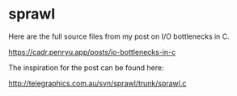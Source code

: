 # sprawl

Here are the full source files from my post on I/O bottlenecks in C.

https://cadr.penryu.app/posts/io-bottlenecks-in-c

The inspiration for the post can be found here:

http://telegraphics.com.au/svn/sprawl/trunk/sprawl.c

